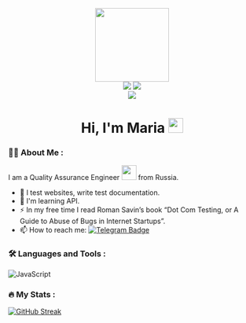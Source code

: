
 <div id = "header" align = "center">
   <img src = "https://img.shields.io/badge/I am a QA Engineer-orange" width = "150" />
 </div> 
 <div id = "badges" align = "center">
   <img src = "https://img.shields.io/badge/LinkedIn-blue?logo=linkedin&logoColor-white&style=for-the-badge" />
   <a href = "@Mariya_5_12">
    <img src = "https://img.shields.io/badge/Telegram-blue?logo=telegram&logoColor-white&style=for-the-badge" />
   </a>
 </div>
 <div id = "score" align = "center">
  <img src = "https://komarev.com/ghpvc/?username=Maria-05-12&style=flat-square&color=blue" alt = " "/>
  <h1>
   Hi, I'm Maria
   <img src = "https://media.giphy.com/media/hvRJCLFzcasrR4ia7z/giphy.gif" width = "30px"/>
  </h1>
 </div>

 ### :woman_technologist: About Me :
 I am a Quality Assurance Engineer <img src = "https://media.giphy.com/media/WulplcMpOCEmTGBtBW/giphy.gif" width= "30"> from Russia.
 - :telescope: I test websites, write test documentation.
 - :seedling: I'm learning API.
 - :zap: In my free time I read Roman Savin’s book “Dot Com Testing, or A Guide to Abuse of Bugs in Internet Startups”.
 - :mailbox: How to reach me: [![Telegram Badge](https://img.shields.io/badge/Maria-blue?style=flat&logo=Telegram&logoColor=white)](@Mariya_5_12)

 ### :hammer_and_wrench: Languages and Tools :
 ![JavaScript](https://img.shields.io/badge/JavaScript-F7DF1E?style=for-the-badge&logo=javascript&logoColor=black)

 ### :fire: My Stats :
 [![GitHub Streak](https://streak-stats.demolab.com?user=Maria-05-12&theme=transparent&hide_border=true&mode=weekly&fire=FF2222&dates=2C68F6&currStreakLabel=2C68F6&currStreakNum=2C68F6)](https://git.io/streak-stats)

 
   

